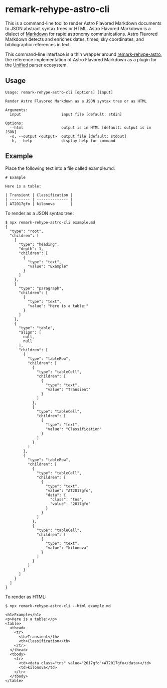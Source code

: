 # remark-rehype-astro-cli

This is a command-line tool to render Astro Flavored Markdown documents to JSON abstract syntax trees or HTML. Astro Flavored Markdown is a dialect of [Markdown](https://www.markdownguide.org) for rapid astronomy communications. Astro Flavored Markdown detects and enriches dates, times, sky coordinates, and bibliographic references in text.

This command-line interface is a thin wrapper around [remark-rehype-astro](https://www.npmjs.com/package/@nasa-gcn/remark-rehype-astro), the reference implementation of Astro Flavored Markdown as a plugin for the [Unified](https://unifiedjs.com) parser ecosystem.

## Usage

```
Usage: remark-rehype-astro-cli [options] [input]

Render Astro Flavored Markdown as a JSON syntax tree or as HTML

Arguments:
  input                  input file [default: stdin]

Options:
  --html                 output is in HTML [default: output is in JSON]
  -o, --output <output>  output file [default: stdout]
  -h, --help             display help for command
```

## Example

Place the following text into a file called example.md:

```
# Example

Here is a table:

| Transient | Classification |
| --------- | -------------- |
| AT2017gfo | kilonova       |
```

To render as a JSON syntax tree:

```
$ npx remark-rehype-astro-cli example.md
{
  "type": "root",
  "children": [
    {
      "type": "heading",
      "depth": 1,
      "children": [
        {
          "type": "text",
          "value": "Example"
        }
      ]
    },
    {
      "type": "paragraph",
      "children": [
        {
          "type": "text",
          "value": "Here is a table:"
        }
      ]
    },
    {
      "type": "table",
      "align": [
        null,
        null
      ],
      "children": [
        {
          "type": "tableRow",
          "children": [
            {
              "type": "tableCell",
              "children": [
                {
                  "type": "text",
                  "value": "Transient"
                }
              ]
            },
            {
              "type": "tableCell",
              "children": [
                {
                  "type": "text",
                  "value": "Classification"
                }
              ]
            }
          ]
        },
        {
          "type": "tableRow",
          "children": [
            {
              "type": "tableCell",
              "children": [
                {
                  "type": "text",
                  "value": "AT2017gfo",
                  "data": {
                    "class": "tns",
                    "value": "2017gfo"
                  }
                }
              ]
            },
            {
              "type": "tableCell",
              "children": [
                {
                  "type": "text",
                  "value": "kilonova"
                }
              ]
            }
          ]
        }
      ]
    }
  ]
}
```

To render as HTML:

```
$ npx remark-rehype-astro-cli --html example.md

<h1>Example</h1>
<p>Here is a table:</p>
<table>
  <thead>
    <tr>
      <th>Transient</th>
      <th>Classification</th>
    </tr>
  </thead>
  <tbody>
    <tr>
      <td><data class="tns" value="2017gfo">AT2017gfo</data></td>
      <td>kilonova</td>
    </tr>
  </tbody>
</table>
```
